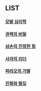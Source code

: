 

##  LIST

#### [모발 심리학](/m02/m0201)  

#### [권력의 비밀](/m02/m0202)  

####  [삼손의 진정한 힘](/m02/m0203)  

####  [사자의 리더](/m02/m0204)  

####  [파라오의 가발](/m02/m0205)  

####  [진화와 탈모](/m02/m0206)
<!--stackedit_data:
eyJoaXN0b3J5IjpbLTQxMDk4MzczMiwtMjU3NDcyMzI2LDIxMD
U1NTk1NTUsMTMxMDU1MTQ5MywtMTY4MDYzNDM3N119
-->